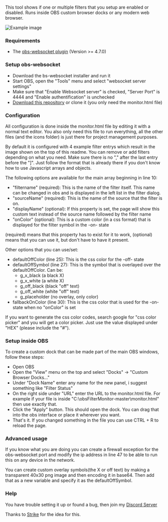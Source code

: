 This tool shows if one or multiple filters that you setup are enabled or disabled. Runs inside OBS custom browser docks or any modern web browser.

![Example image](https://www.lebaston100.de/data/lebcdn/git/obsfiltermonitor/example1.jpg)

### Requirements

- The [obs-websocket plugin](https://github.com/Palakis/obs-websocket/releases) (Version >= 4.7.0)

### Setup obs-websocket

- Download the bs-websocket installer and run it
- Start OBS, open the "Tools" menu and select "websocket server settings"
- Make sure that "Enable Websocket server" is checked, "Server Port" is 4444 and "Enable authentification" is unchecked
- [Download this repository](https://github.com/lebaston100/obsFilterMonitor/archive/master.zip) or clone it (you only need the monitor.html file)

### Configuration

All configuration is done inside the monitor.html file by editing it with a normal text editor. You also only need this file to run everything, all the other files (and the icons folder) is just there for project management purposes.

By default it is configured with 4 example filter entrys which result in the image shown on the top of this readme. You can remove or add filters depending on what you need. Make sure there is no "," after the last entry before the "]". Just follow the format that is already there if you don't know how to use Javascript arrays and objects.

The following options are available for the main array beginning in line 10:
- "filtername" (required): This is the name of the filter itself. This name can be changed in obs and is displayed in the left list in the filter dialog.
- "sourceName" (required): This is the name of the source that the filter is on.
- "displayName" (optional): If this property is set, the page will show this custom text instead of the source name followed by the filter name
- "onColor" (optional): This is a custom color (in a css format) that is displayed for the filter symbol in the -on- state

(required) means that this property has to exist for it to work, (optional) means that you can use it, but don't have to have it present.

Other options that you can use/set:
- defaultOffColor (line 25): This is the css color for the -off- state
- defaultOffSymbol (line 27): This is the symbol that is overlayed over the defaultOffColor. Can be:
	- g_x_black (a black X)
	- g_x_white (a white X)
	- g_off_black (black "off" text)
	- g_off_white (white "off" text)
	- g_placeholder (no overlay, only color)
- fallbackOnColor (line 30): This is the css color that is used for the -on- state when no "onColor" is set

If you want to generate the css color codes, search google for "css color picker" and you will get a color picker. Just use the value displayed under "HEX" (please include the "#").


### Setup inside OBS

To create a custom dock that can be made part of the main OBS windows, follow these steps:
- Open OBS
- Open the "View" menu on the top and select "Docks" -> "Custom Browser Docks..."
- Under "Dock Name" enter any name for the new panel, i suggest something like "Filter Status"
- On the right side under "URL" enter the URL to the monitor.html file. For example if your file is inside "C:\obsFilterMonitor-master\monitor.html" then use exactly that.
- Click the "Apply" button. This should open the dock. You can drag that into the obs interface or place it wherever you want.
- That's it. If you changed something in the file you can use CTRL + R to reload the page.

### Advanced usage

If you know what you are doing you can create a firewall exception for the obs-websocket port and modify the ip address in line 47 to be able to run this on any device in the network.

You can create custom overlay symbols(the X or off text) by making a transparent 40x30 png image and then encoding it in base64. Then add that as a new variable and specify it as the defaultOffSymbol.

### Help

You have trouble setting it up or found a bug, then join my [Discord Server](https://discord.gg/PCYQJwX)

Thanks to [Strike](https://www.twitch.tv/strike) for the idea for this.
